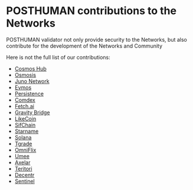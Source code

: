 # POSTHUMAN contributions to the Networks

POSTHUMAN validator not only provide security to the Networks, but also contribute for the development of the Networks and Community

Here is not the full list of our contributions:
- [Cosmos Hub](https://github.com/Validator-POSTHUMAN/contributions/blob/main/cosmos.md)
- [Osmosis](https://github.com/Validator-POSTHUMAN/contributions/blob/main/osmosis.md)
- [Juno Network](https://github.com/Validator-POSTHUMAN/contributions/blob/main/JunoNetwork.md)
- [Evmos](https://github.com/Validator-POSTHUMAN/contributions/blob/main/Evmos.md)
- [Persistence](https://github.com/Validator-POSTHUMAN/contributions/blob/main/Persistence.md)
- [Comdex](https://github.com/Validator-POSTHUMAN/contributions/blob/main/comdex.md)
- [Fetch.ai](https://github.com/Validator-POSTHUMAN/contributions/blob/main/FetchAI.md)
- [Gravity Bridge](https://github.com/Validator-POSTHUMAN/contributions/blob/main/gravity_bridge.md)
- [LikeCoin](https://github.com/Validator-POSTHUMAN/contributions/blob/main/LikeCoin.md)
- [SifChain](https://github.com/Validator-POSTHUMAN/contributions/blob/main/SifChain.md)
- [Starname](https://github.com/Validator-POSTHUMAN/contributions/blob/main/Starname.md)
- [Solana](https://github.com/Validator-POSTHUMAN/contributions/blob/main/solana.md)
- [Tgrade](https://github.com/Validator-POSTHUMAN/contributions/blob/main/Tgrade.md)
- [OmniFlix](https://github.com/Validator-POSTHUMAN/contributions/blob/main/Omniflix.md)
- [Umee](https://github.com/Validator-POSTHUMAN/contributions/blob/main/umee.md)
- [Axelar](https://github.com/Validator-POSTHUMAN/contributions/blob/main/Axelar.md)
- [Teritori](https://github.com/Validator-POSTHUMAN/contributions/blob/main/Teritori.md)
- [Decentr](https://github.com/Validator-POSTHUMAN/contributions/blob/main/Decent.md)
- [Sentinel](https://github.com/Validator-POSTHUMAN/contributions/blob/main/Sentinel.md)
